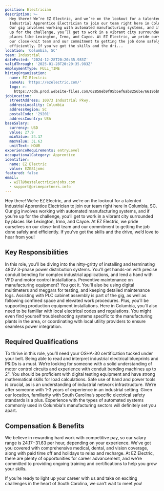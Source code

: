 ```yaml
---
position: Electrician
description: >-
  Hey there! We’re EZ Electric, and we’re on the lookout for a talented
  Industrial Apprentice Electrician to join our team right here in Columbia, SC.
  Our gig involves working with automated manufacturing systems, and if you're
  up for the challenge, you’ll get to work in a vibrant city surrounded by
  places like Lexington, Irmo, and Cayce. At EZ Electric, we pride ourselves on
  our close-knit team and our commitment to getting the job done safely and
  efficiently. If you've got the skills and the dri...
location: 'Columbia, SC'
team: Industrial
datePosted: '2024-12-28T20:20:35.983Z'
validThrough: '2025-01-28T20:20:35.983Z'
employmentType: FULL_TIME
hiringOrganization:
  name: EZ Electric
  sameAs: 'https://ezelectric.com/'
  logo: >-
    https://cdn.prod.website-files.com/62858eb9f95b5ef6ab8256be/66195b93d011344d05b98867_ez-electric-logo.svg
jobLocation:
  streetAddress: 10073 Industrial Pkwy.
  addressLocality: Columbia
  addressRegion: SC
  postalCode: '29201'
  addressCountry: USA
baseSalary:
  currency: USD
  value: 27.9
  minValue: 24.17
  maxValue: 31.63
  unitText: HOUR
experienceRequirements: entryLevel
occupationalCategory: Apprentice
identifier:
  name: EZ Electric
  value: EZE81jomc
featured: false
email:
  - will@bestelectricianjobs.com
  - support@primepartners.info
---
```




Hey there! We’re EZ Electric, and we’re on the lookout for a talented Industrial Apprentice Electrician to join our team right here in Columbia, SC. Our gig involves working with automated manufacturing systems, and if you're up for the challenge, you’ll get to work in a vibrant city surrounded by places like Lexington, Irmo, and Cayce. At EZ Electric, we pride ourselves on our close-knit team and our commitment to getting the job done safely and efficiently. If you've got the skills and the drive, we’d love to hear from you!

## Key Responsibilities

In this role, you'll be diving into the nitty-gritty of installing and terminating 480V 3-phase power distribution systems. You'll get hands-on with precise conduit bending for complex industrial applications, and lend a hand with VFD and motor control installations. Preventive maintenance on manufacturing equipment? You got it. You'll also be using digital multimeters and meggars for testing, and keeping detailed maintenance logs. Assisting with PLC cabinet assembly is part of the gig, as well as following confined space and elevated work procedures. Plus, you’ll be supporting production equipment installations. Here in Columbia, you’ll also need to be familiar with local electrical codes and regulations. You might even find yourself troubleshooting systems specific to the manufacturing plants in the area, or coordinating with local utility providers to ensure seamless power integration.

## Required Qualifications

To thrive in this role, you’ll need your OSHA-30 certification tucked under your belt. Being able to read and interpret industrial electrical blueprints and P&IDs is a must. We’re looking for someone with a solid understanding of motor control circuits and experience with conduit bending machines up to 2". You should be proficient with digital testing equipment and have strong mathematical skills for load calculations. Safe use of hand and power tools is crucial, as is an understanding of industrial network infrastructure. We’re after someone with 1-3 years of experience in an industrial setting. Given our location, familiarity with South Carolina’s specific electrical safety standards is a plus. Experience with the types of automated systems commonly used in Columbia's manufacturing sectors will definitely set you apart.

## Compensation & Benefits

We believe in rewarding hard work with competitive pay, so our salary range is $24.17-$31.63 per hour, depending on your experience. We’ve got you covered with comprehensive medical, dental, and vision coverage, along with paid time off and holidays to relax and recharge. At EZ Electric, there are plenty of opportunities for career advancement, and we’re committed to providing ongoing training and certifications to help you grow your skills.

If you’re ready to light up your career with us and take on exciting challenges in the heart of South Carolina, we can’t wait to meet you!
